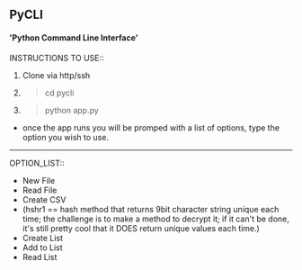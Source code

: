 ## PyCLI
#### 'Python Command Line Interface'

INSTRUCTIONS TO USE::
1. Clone via http/ssh
2. > cd pycli
3. > python app.py
* once the app runs you will be promped with a list of options, type the option you wish to use.
------------------------------------------------------
OPTION_LIST::
* New File
* Read File
* Create CSV
* (hshr1 == hash method that returns 9bit character string unique each time; the challenge is to make a method to decrypt it; if it can't be done, it's still pretty cool that it DOES return unique values each time.)
* Create List 
* Add to List
* Read List